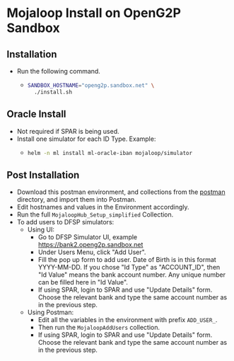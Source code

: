 # Mojaloop Install on OpenG2P Sandbox

## Installation

- Run the following command.
  - ```sh
    SANDBOX_HOSTNAME="openg2p.sandbox.net" \
      ./install.sh
    ```

## Oracle Install

- Not required if SPAR is being used.
- Install one simulator for each ID Type. Example:
  - ```sh
    helm -n ml install ml-oracle-iban mojaloop/simulator
    ```

## Post Installation

- Download this postman environment, and collections from the [postman](./postman/) directory,
  and import them into Postman.
- Edit hostnames and values in the Environment accordingly.
- Run the full `MojaloopHub_Setup_simplified` Collection.
- To add users to DFSP simulators:
  - Using UI:
    - Go to DFSP Simulator UI, example https://bank2.openg2p.sandbox.net
    - Under Users Menu, click "Add User".
    - Fill the pop up form to add user. Date of Birth is in this format YYYY-MM-DD.
      If you chose "Id Type" as "ACCOUNT_ID", then "Id Value" means the bank account
      number. Any unique number can be filled here in "Id Value".
    - If using SPAR, login to SPAR and use "Update Details" form. Choose the relevant
      bank and type the same account number as in the previous step.
  - Using Postman:
    - Edit all the variables in the environment with prefix `ADD_USER_`.
    - Then run the `MojaloopAddUsers` collection.
    - If using SPAR, login to SPAR and use "Update Details" form. Choose the relevant
      bank and type the same account number as in the previous step.
